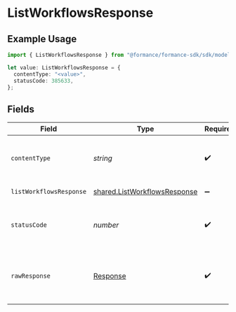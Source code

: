 # ListWorkflowsResponse

## Example Usage

```typescript
import { ListWorkflowsResponse } from "@formance/formance-sdk/sdk/models/operations";

let value: ListWorkflowsResponse = {
  contentType: "<value>",
  statusCode: 385633,
};
```

## Fields

| Field                                                                               | Type                                                                                | Required                                                                            | Description                                                                         |
| ----------------------------------------------------------------------------------- | ----------------------------------------------------------------------------------- | ----------------------------------------------------------------------------------- | ----------------------------------------------------------------------------------- |
| `contentType`                                                                       | *string*                                                                            | :heavy_check_mark:                                                                  | HTTP response content type for this operation                                       |
| `listWorkflowsResponse`                                                             | [shared.ListWorkflowsResponse](../../../sdk/models/shared/listworkflowsresponse.md) | :heavy_minus_sign:                                                                  | List of workflows                                                                   |
| `statusCode`                                                                        | *number*                                                                            | :heavy_check_mark:                                                                  | HTTP response status code for this operation                                        |
| `rawResponse`                                                                       | [Response](https://developer.mozilla.org/en-US/docs/Web/API/Response)               | :heavy_check_mark:                                                                  | Raw HTTP response; suitable for custom response parsing                             |